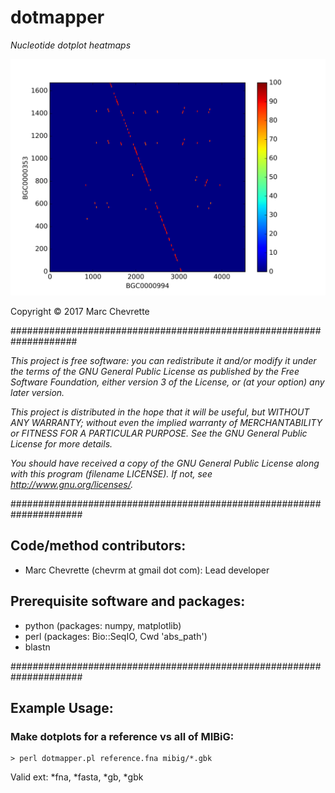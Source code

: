 # **dotmapper**
*Nucleotide dotplot heatmaps*

![Image Alt](./example/BGC0000994.BGC0000353.png)

Copyright © 2017 Marc Chevrette

####################################################################

*This project is free software: you can redistribute it and/or modify
it under the terms of the GNU General Public License as published by
the Free Software Foundation, either version 3 of the License, or
(at your option) any later version.*

*This project is distributed in the hope that it will be useful,
but WITHOUT ANY WARRANTY; without even the implied warranty of
MERCHANTABILITY or FITNESS FOR A PARTICULAR PURPOSE.  See the
GNU General Public License for more details.*

*You should have received a copy of the GNU General Public License
along with this program (filename LICENSE).  If not, see
<http://www.gnu.org/licenses/>.*

#####################################################################

## **Code/method contributors:**
* Marc Chevrette (chevrm at gmail dot com):  Lead developer

## **Prerequisite software and packages:**
* python (packages: numpy, matplotlib)
* perl (packages: Bio::SeqIO, Cwd 'abs_path')
* blastn

#####################################################################

## **Example Usage:**

### Make dotplots for a reference vs all of MIBiG:
    > perl dotmapper.pl reference.fna mibig/*.gbk

Valid ext: *fna, *fasta, *gb, *gbk